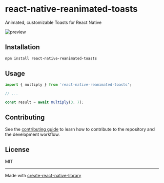 # react-native-reanimated-toasts

Animated, customizable Toasts for React Native

![preview](https://github.com/user-attachments/assets/b0a95d89-3895-4d95-8a87-262fb7209805)


## Installation

```sh
npm install react-native-reanimated-toasts
```

## Usage


```js
import { multiply } from 'react-native-reanimated-toasts';

// ...

const result = await multiply(3, 7);
```


## Contributing

See the [contributing guide](CONTRIBUTING.md) to learn how to contribute to the repository and the development workflow.

## License

MIT

---

Made with [create-react-native-library](https://github.com/callstack/react-native-builder-bob)
